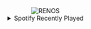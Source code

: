 <div align="center">
<picture>
    <source media="(prefers-color-scheme: dark)" srcset="https://i.ibb.co/C0PvTVf/output-gif.gif">
    <source media="(prefers-color-scheme: light)" srcset="https://i.ibb.co/C0PvTVf/output-gif.gif">
    <img alt="RENOS" src="https://i.ibb.co/C0PvTVf/output-gif.gif">
</picture>
<details>
<summary>Spotify Recently Played</summary>
<img src="https://spotify-recently-played-readme.vercel.app/api?user=31d6d6zerc5ct6kck32na2ozsqf4&unique=1&width=400" alt="Spotify" />
</details>
</div>

<!-- Image deletion URL: https://ibb.co/BsnjST9/dbd67ea0107b207c8f55782711a60f50 -->